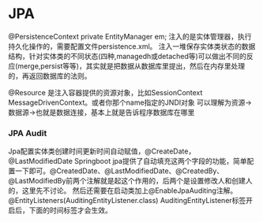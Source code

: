 # JPA
<!-- @author DHJT 2018-12-11 -->

@PersistenceContext
private EntityManager em;
注入的是实体管理器，执行持久化操作的，需要配置文件persistence.xml。
注入一堆保存实体类状态的数据结构，针对实体类的不同状态(四种,managedh或detached等)可以做出不同的反应(merge,persist等等)，其实就是把数据从数据库里提出，然后在内存里处理的，再返回数据库的法则。

@Resource
是注入容器提供的资源对象，比如SessionContext MessageDrivenContext。或者你那个name指定的JNDI对象
可以理解为资源->数据源->也就是数据连接，基本上就是告诉程序数据库在哪里

### JPA Audit
Jpa配置实体类创建时间更新时间自动赋值，@CreateDate，@LastModifiedDate
Springboot jpa提供了自动填充这两个字段的功能，简单配置一下即可。@CreatedDate、@LastModifiedDate、@CreatedBy、@LastModifiedBy前两个注解就是起这个作用的，后两个是设置修改人和创建人的，这里先不讨论。
然后还需要在启动类加上@EnableJpaAuditing注解。
@EntityListeners(AuditingEntityListener.class)
AuditingEntityListener标签开启后，下面的时间标签才会生效。


[1]: https://github.com/longfeizheng/jpa-example 'jpa-example'
